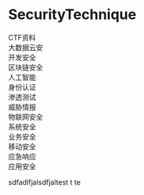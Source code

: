 # SecurityTechnique
CTF资料  
大数据云安  
开发安全  
区块链安全  
人工智能  
身份认证  
渗透测试  
威胁情报  
物联网安全  
系统安全  
业务安全  
移动安全  
应急响应  
应用安全  

sdfadlfjalsdfjaltest
t
te
